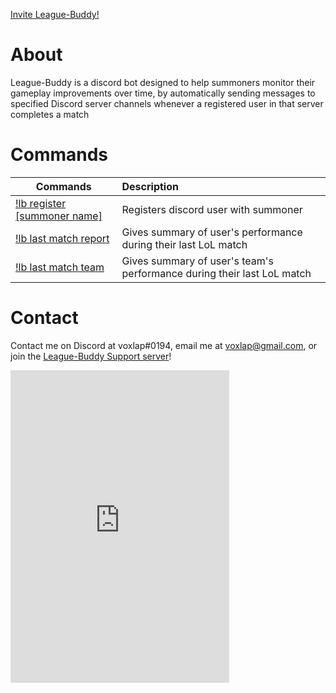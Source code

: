 [Invite League-Buddy!](https://discordapp.com/api/oauth2/authorize?client_id=419157772421300235&permissions=384000&scope=bot)

# About
League-Buddy is a discord bot designed to help summoners monitor their gameplay improvements over time, by automatically sending messages to specified Discord server channels whenever a registered user in that server completes a match
# Commands
| **Commands**                | **Description**                                                      |
|-----------------------------|:---------------------------------------------------------------------|
|[!lb register [summoner name]](https://raw.githubusercontent.com/voxlap/League-Discord-Buddy/master/register.png) |Registers discord user with summoner                                  |
|[!lb last match report](https://raw.githubusercontent.com/voxlap/League-Discord-Buddy/master/report.png)|Gives summary of user's performance during their last LoL match       |
|[!lb last match team](https://raw.githubusercontent.com/voxlap/League-Discord-Buddy/master/team.png) |Gives summary of user's team's performance during their last LoL match|

# Contact
Contact me on Discord at voxlap#0194, email me at voxlap@gmail.com, or join the [League-Buddy Support server]()!

<iframe src="https://discordapp.com/widget?id=419215133747707905&theme=dark" width="350" height="500" allowtransparency="true" frameborder="0"></iframe>
